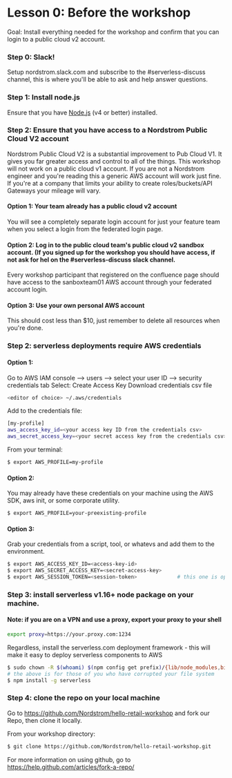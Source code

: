 # Lesson 0: Before the workshop
Goal: Install everything needed for the workshop and confirm that you can login to a public cloud v2 account.

### Step 0: Slack!
Setup nordstrom.slack.com and subscribe to the #serverless-discuss channel, this is where you'll be able to ask and help answer questions.

### Step 1: Install node.js
Ensure that you have [Node.js](https://nodejs.org/en/) (v4 or better) installed.

### Step 2: Ensure that you have access to a Nordstrom Public Cloud V2 account
Nordstrom Public Cloud V2 is a substantial improvement to Pub Cloud V1.  It gives you far greater access and control to all of the things.  This workshop will not work on a public cloud v1 account.  If you are not a Nordstrom engineer and you're reading this a generic AWS account will work just fine.  If you're at a company that limits your ability to create roles/buckets/API Gateways your mileage will vary.

#### Option 1: Your team already has a public cloud v2 account
You will see a completely separate login account for just your feature team when you select a login from the federated login page.

#### Option 2: Log in to the public cloud team's public cloud v2 sandbox account. (If you signed up for the workshop you should have access, if not ask for hel on the #serverless-discuss slack channel.
Every workshop participant that registered on the confluence page should have access to the sanboxteam01 AWS account through your federated account login.

#### Option 3: Use your own personal AWS account
This should cost less than $10, just remember to delete all resources when you're done.

### Step 2: serverless deployments require AWS credentials

#### Option 1:
Go to AWS IAM console --> users --> select your user ID --> security credentials tab
Select: Create Access Key
Download credentials csv file

```sh
<editor of choice> ~/.aws/credentials
```

Add to the credentials file:
```sh
[my-profile]
aws_access_key_id=<your access key ID from the credentials csv>
aws_secret_access_key=<your secret access key from the credentials csv>
```

From your terminal:
```sh
$ export AWS_PROFILE=my-profile
```

#### Option 2:
You may already have these credentials on your machine using the AWS SDK, aws init, or some corporate utility.

```sh
$ export AWS_PROFILE=your-preexisting-profile
```

#### Option 3:
Grab your credentials from a script, tool, or whatevs and add them to the environment.

```sh
$ export AWS_ACCESS_KEY_ID=<access-key-id>
$ export AWS_SECRET_ACCESS_KEY=<secret-access-key>
$ export AWS_SESSION_TOKEN=<session-token>             # this one is optional
```

### Step 3: install serverless v1.16+ node package on your machine.

#### Note: if you are on a VPN and use a proxy, export your proxy to your shell
```sh
export proxy=https://your.proxy.com:1234
```

Regardless, install the serverless.com deployment framework - this will make it easy to deploy serverless components to AWS
```sh
$ sudo chown -R $(whoami) $(npm config get prefix)/{lib/node_modules,bin,share}
# the above is for those of you who have corrupted your file system
$ npm install -g serverless
```

### Step 4: clone the repo on your local machine

Go to https://github.com/Nordstrom/hello-retail-workshop and fork our Repo, then clone it locally.

From your workshop directory:
```sh
$ git clone https://github.com/Nordstrom/hello-retail-workshop.git
```
For more information on using github, go to https://help.github.com/articles/fork-a-repo/
